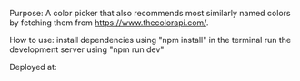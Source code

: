 Purpose:
A color picker that also recommends most similarly named colors by fetching them from https://www.thecolorapi.com/.

How to use:
install dependencies using "npm install" in the terminal
run the development server using "npm run dev"

Deployed at:
